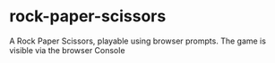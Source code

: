 # rock-paper-scissors

A Rock Paper Scissors, playable using browser prompts. The game is visible via the browser Console

